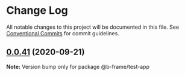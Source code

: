 # Change Log

All notable changes to this project will be documented in this file.
See [Conventional Commits](https://conventionalcommits.org) for commit guidelines.

## [0.0.41](https://github.com/b-frame/b-frame/compare/v0.0.40...v0.0.41) (2020-09-21)

**Note:** Version bump only for package @b-frame/test-app
